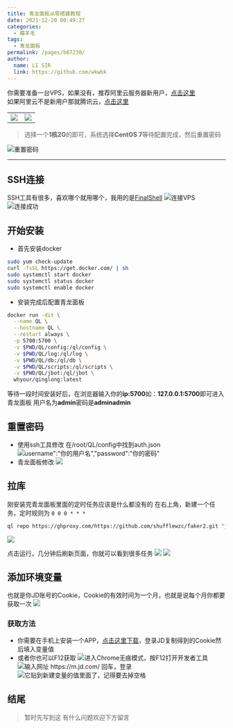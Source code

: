```yaml
---
title: 青龙面板从零搭建教程
date: 2021-12-20 00:49:27
categories: 
  - 薅羊毛
tags: 
  - 青龙面板
permalink: /pages/b87230/
author: 
  name: LI SIR
  link: https://github.com/wkwbk
---
```

你需要准备一台VPS，如果没有，推荐阿里云服务器新用户，[点击这里](https://www.aliyun.com/minisite/goods)  
如果阿里云不是新用户那就腾讯云，[点击这里](https://cloud.tencent.com/act/new)

<!-- more -->

<table><tr>
<td><img src="https://img.lisir.me/image/posts/51ab6baf/013.webp" border=0></td>
<td><img src="https://img.lisir.me/image/posts/51ab6baf/014.webp" border=0></td>
</tr></table>

> 选择一个**1核2G**的即可，系统选择**CentOS 7**等待配置完成，然后重置密码

![重置密码](https://img.lisir.me/image/posts/51ab6baf/012.webp)

---

## SSH连接

SSH工具有很多，喜欢哪个就用哪个，我用的是[FinalShell](https://www.hostbuf.com/)
![连接VPS](https://img.lisir.me/image/posts/51ab6baf/011.webp)
![连接成功](https://img.lisir.me/image/posts/51ab6baf/010.webp)

## 开始安装

* 首先安装docker

```bash
sudo yum check-update
curl -fsSL https://get.docker.com/ | sh
sudo systemctl start docker
sudo systemctl status docker
sudo systemctl enable docker
```

* 安装完成后配置青龙面板

```bash
docker run -dit \
  --name QL \
  --hostname QL \
  --restart always \
  -p 5700:5700 \
  -v $PWD/QL/config:/ql/config \
  -v $PWD/QL/log:/ql/log \
  -v $PWD/QL/db:/ql/db \
  -v $PWD/QL/scripts:/ql/scripts \
  -v $PWD/QL/jbot:/ql/jbot \
  whyour/qinglong:latest
```

等待一段时间安装好后，在浏览器输入你的**ip:5700**如：**127.0.0.1:5700**即可进入青龙面板
用户名为**admin**密码是**adminadmin**

## 重置密码

* 使用ssh工具修改
  在/root/QL/config中找到auth.json
  ![username":"你的用户名","password":"你的密码"](https://img.lisir.me/image/posts/51ab6baf/008.webp)
* 青龙面板修改
  ![](https://img.lisir.me/image/posts/51ab6baf/009.webp)

## 拉库

刚安装完青龙面板里面的定时任务应该是什么都没有的
在右上角，新建一个任务，定时规则为 `0 0 0 * * *`

```bash
ql repo https://ghproxy.com/https://github.com/shufflewzc/faker2.git "jd_|jx_|gua_|jddj_|getJDCookie" "activity|backUp" "^jd[^_]|USER|function|utils|sendNotify|ZooFaker_Necklace.js|JDJRValidator_|sign_graphics_validate|ql|JDSignValidator"
```

![](https://img.lisir.me/image/posts/51ab6baf/007.webp)

点击运行，几分钟后刷新页面，你就可以看到很多任务
![](https://img.lisir.me/image/posts/51ab6baf/006.webp)
![](https://img.lisir.me/image/posts/51ab6baf/005.webp)

## 添加环境变量

也就是你JD账号的Cookie，Cookie的有效时间为一个月，也就是说每个月你都要获取一次
![](https://img.lisir.me/image/posts/51ab6baf/004.webp)

### 获取方法

* 你需要在手机上安装一个APP，[点击这里下载](https://img.lisir.me/image/posts/51ab6baf/HelloJD_2.0.apk)，登录JD复制得到的Cookie然后填入变量值
* 或者你也可以F12获取
  ![进入Chrome无痕模式，按F12打开开发者工具](https://img.lisir.me/image/posts/51ab6baf/003.webp)
  ![输入网址 https://m.jd.com/ 回车，登录](https://img.lisir.me/image/posts/51ab6baf/002.webp)
  ![它贴到新建变量的值里面了，记得要去掉空格](https://img.lisir.me/image/posts/51ab6baf/001.webp)

## 结尾

> 暂时先写到这
> 有什么问题欢迎下方留言
